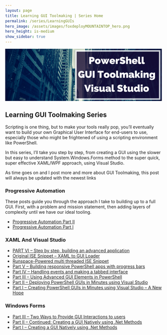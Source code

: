 ```yaml
---
layout: page
title: Learning GUI Toolmaking | Series Home
permalink: /series/LearningGUIs
hero_image: /assets/images/foxdeployMOUNTAINTOP_hero.png
hero_height: is-medium
show_sidebar: true
---
```


![Depicts complex machinery and states 'PowerShell Graphical User Interface Toolkmaking](images/series_gui.png)

## Learning GUI Toolmaking Series

Scripting is one thing, but to make your tools really pop, you’ll eventually want to build your own Graphical User Interface for end-users to use, especially those who might be frightened of using a scripting environment like PowerShell.

In this series, I’ll take you step by step, from creating a GUI using the slower but easy to understand System.Windows.Forms method to the super quick, super effective XAML/WPF approach, using Visual Studio.

As time goes on and I post more and more about GUI Toolmaking, this post will always be updated with the newest links

### Progressive Automation

These posts guide you through the approach I take to building up to a full GUI.  First, with a problem and mission statement, then adding layers of complexity until we have our ideal tooling.

* [Progressive Automation Part II](/2020/05/08/progressive-automation-pt-ii-powershell-guis/)
* [Progressive Automation Part I](/2019/09/10/progressive-automation-part-i)

### XAML And Visual Studio

* [PART VI – Step by step, building an advanced application](/2016/09/20/part-vi-in-depth-building-the-foxdeploy-dsc-designer)
* [Original ISE Snippet – XAML to GUI Loader](https://github.com/1RedOne/PowerShell_XAML/)
* [Runspace-Powered multi threaded ISE Snippet](https://github.com/1RedOne/BlogPosts/blob/master/GUI%20Part%20V/PowerShell-GUI%20with%20Runspace%20Snippet.ps1)
* [Part V – Building responsive PowerShell apps with progress bars](/2016/05/17/part-v-powershell-guis-responsive-apps-with-progress-bars)
* [Part IV – Handling events and making a tabbed interface](/2015/09/08/powershell-guis-how-to-handle-events-and-create-a-tabbed-interface)
* [Part III – Using Advanced GUI Elements in PowerShell](/2015/05/14/part-iii-using-advanced-gui-elements-in-powershell)
* [Part II – Deploying PowerShell GUIs in Minutes using Visual Studio](/2015/04/16/part-ii-deploying-powershell-guis-in-minutes-using-visual-studio)
* [Part I – Creating PowerShell GUIs in Minutes using Visual Studio – A New Hope](/2015/04/10/part-i-creating-powershell-guis-in-minutes-using-visual-studio-a-new-hope)
### Windows Forms
* [Part III – Two Ways to Provide GUI Interactions to users](/2014/02/17/two-ways-to-provide-gui-interaction-to-users)
* [Part II –  Continued: Creating a GUI Natively using .Net Methods](/2013/10/30/continued-creating-a-gui-natively-for-your-powershell-tools-using-net-methods)
* [Part I – Creating a GUI Natively using .Net Methods](../blog/creating-a-gui-natively-for-your-powershell-tools-using-net-methods)

